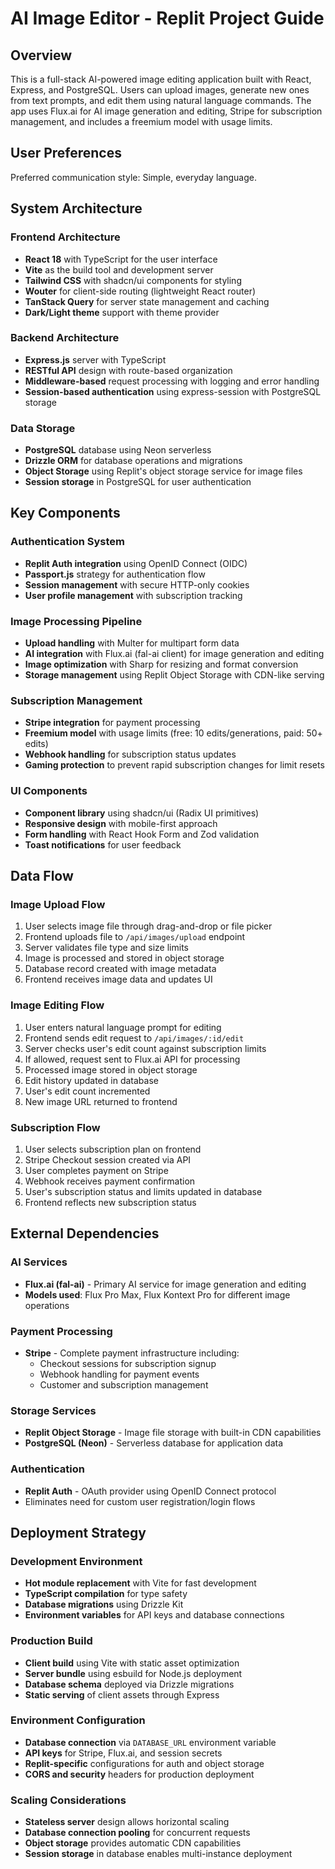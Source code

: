 # AI Image Editor - Replit Project Guide

## Overview

This is a full-stack AI-powered image editing application built with React, Express, and PostgreSQL. Users can upload images, generate new ones from text prompts, and edit them using natural language commands. The app uses Flux.ai for AI image generation and editing, Stripe for subscription management, and includes a freemium model with usage limits.

## User Preferences

Preferred communication style: Simple, everyday language.

## System Architecture

### Frontend Architecture
- **React 18** with TypeScript for the user interface
- **Vite** as the build tool and development server
- **Tailwind CSS** with shadcn/ui components for styling
- **Wouter** for client-side routing (lightweight React router)
- **TanStack Query** for server state management and caching
- **Dark/Light theme** support with theme provider

### Backend Architecture
- **Express.js** server with TypeScript
- **RESTful API** design with route-based organization
- **Middleware-based** request processing with logging and error handling
- **Session-based authentication** using express-session with PostgreSQL storage

### Data Storage
- **PostgreSQL** database using Neon serverless
- **Drizzle ORM** for database operations and migrations
- **Object Storage** using Replit's object storage service for image files
- **Session storage** in PostgreSQL for user authentication

## Key Components

### Authentication System
- **Replit Auth integration** using OpenID Connect (OIDC)
- **Passport.js** strategy for authentication flow
- **Session management** with secure HTTP-only cookies
- **User profile management** with subscription tracking

### Image Processing Pipeline
- **Upload handling** with Multer for multipart form data
- **AI integration** with Flux.ai (fal-ai client) for image generation and editing
- **Image optimization** with Sharp for resizing and format conversion
- **Storage management** using Replit Object Storage with CDN-like serving

### Subscription Management
- **Stripe integration** for payment processing
- **Freemium model** with usage limits (free: 10 edits/generations, paid: 50+ edits)
- **Webhook handling** for subscription status updates
- **Gaming protection** to prevent rapid subscription changes for limit resets

### UI Components
- **Component library** using shadcn/ui (Radix UI primitives)
- **Responsive design** with mobile-first approach
- **Form handling** with React Hook Form and Zod validation
- **Toast notifications** for user feedback

## Data Flow

### Image Upload Flow
1. User selects image file through drag-and-drop or file picker
2. Frontend uploads file to `/api/images/upload` endpoint
3. Server validates file type and size limits
4. Image is processed and stored in object storage
5. Database record created with image metadata
6. Frontend receives image data and updates UI

### Image Editing Flow
1. User enters natural language prompt for editing
2. Frontend sends edit request to `/api/images/:id/edit`
3. Server checks user's edit count against subscription limits
4. If allowed, request sent to Flux.ai API for processing
5. Processed image stored in object storage
6. Edit history updated in database
7. User's edit count incremented
8. New image URL returned to frontend

### Subscription Flow
1. User selects subscription plan on frontend
2. Stripe Checkout session created via API
3. User completes payment on Stripe
4. Webhook receives payment confirmation
5. User's subscription status and limits updated in database
6. Frontend reflects new subscription status

## External Dependencies

### AI Services
- **Flux.ai (fal-ai)** - Primary AI service for image generation and editing
- **Models used**: Flux Pro Max, Flux Kontext Pro for different image operations

### Payment Processing
- **Stripe** - Complete payment infrastructure including:
  - Checkout sessions for subscription signup
  - Webhook handling for payment events
  - Customer and subscription management

### Storage Services
- **Replit Object Storage** - Image file storage with built-in CDN capabilities
- **PostgreSQL (Neon)** - Serverless database for application data

### Authentication
- **Replit Auth** - OAuth provider using OpenID Connect protocol
- Eliminates need for custom user registration/login flows

## Deployment Strategy

### Development Environment
- **Hot module replacement** with Vite for fast development
- **TypeScript compilation** for type safety
- **Database migrations** using Drizzle Kit
- **Environment variables** for API keys and database connections

### Production Build
- **Client build** using Vite with static asset optimization
- **Server bundle** using esbuild for Node.js deployment
- **Database schema** deployed via Drizzle migrations
- **Static serving** of client assets through Express

### Environment Configuration
- **Database connection** via `DATABASE_URL` environment variable
- **API keys** for Stripe, Flux.ai, and session secrets
- **Replit-specific** configurations for auth and object storage
- **CORS and security** headers for production deployment

### Scaling Considerations
- **Stateless server** design allows horizontal scaling
- **Database connection pooling** for concurrent requests
- **Object storage** provides automatic CDN capabilities
- **Session storage** in database enables multi-instance deployment